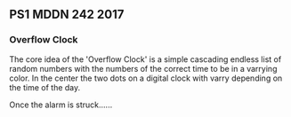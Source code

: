 ## PS1 MDDN 242 2017

### Overflow Clock

The core idea of the 'Overflow Clock' is a simple cascading endless list of random numbers with the numbers of the correct time to be in a varrying color. In the center the two dots on a digital clock with varry depending on the time of the day.

Once the alarm is struck......